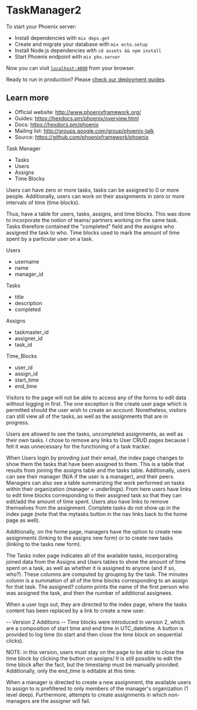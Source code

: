 # TaskManager2

To start your Phoenix server:

  * Install dependencies with `mix deps.get`
  * Create and migrate your database with `mix ecto.setup`
  * Install Node.js dependencies with `cd assets && npm install`
  * Start Phoenix endpoint with `mix phx.server`

Now you can visit [`localhost:4000`](http://localhost:4000) from your browser.

Ready to run in production? Please [check our deployment guides](https://hexdocs.pm/phoenix/deployment.html).

## Learn more

  * Official website: http://www.phoenixframework.org/
  * Guides: https://hexdocs.pm/phoenix/overview.html
  * Docs: https://hexdocs.pm/phoenix
  * Mailing list: http://groups.google.com/group/phoenix-talk
  * Source: https://github.com/phoenixframework/phoenix

Task Manager

- Tasks
- Users
- Assigns
- Time Blocks

Users can have zero or more tasks, tasks can be assigned to 0 or more people. Additionally, users can work on their
assignments in zero or more intervals of time (time blocks).

Thus, have a table for users, tasks, assigns, and time blocks. This was done to incorporate the notion of teams/
partners working on the same task. Tasks therefore contained the "completed" field and the assigns who assigned the task to who.
Time blocks used to mark the amount of time spent by a particular user on a task.

Users
+ username
+ name
+ manager_id

Tasks
+ title
+ description
+ completed

Assigns
+ taskmaster_id
+ assigner_id
+ task_id

Time_Blocks
+ user_id
+ assign_id
+ start_time
+ end_time

Visitors to the page will not be able to access any of the forms to edit data without logging in first. The one exception
is the create user page which is permitted should the user wish to create an account. Nonetheless, visitors can still
view all of the tasks, as well as the assignments that are in progress.

Users are allowed to see the tasks, uncompleted assignments, as well as their own tasks. I chose to remove any links
to User CRUD pages because I felt it was unnecessary for the functioning of a task tracker.

When Users login by provding just their email, the index page changes to show them the tasks that have been
assigned to them. This is a table that results from joining the assigns table and the tasks table. 
Additionally, users can see their manager (N/A if the user is a manager), and their peers. Managers can also
see a table summarizing the work performed on tasks within their organization (manager + underlings). From here
users have links to edit time blocks corresponding to their assigned task so that they can
edit/add the amount of time spent. Users also have links to remove themselves from the assignment. Complete tasks
do not show up in the index page (note that the mytasks button in the nav links back to the home page
as well).

Additionally, on the home page, managers have the option to create new assignments (linking to the assigns
new form) or to create new tasks (linking to the tasks new form).

The Tasks index page indicates all of the available tasks, incorporating joined data from the Assigns and Users
tables to show the amount of time spent on a task, as well as whether it is assigned to anyone (and if so, who?). These columns are computed by grouping by the task. The minutes column is a summation of all of the time blocks corresponding to an assign
for that task. The assigned? column prints the name of the first person who was assigned the task, and then
the number of additional assignees.

When a user logs out, they are directed to the index page, where the tasks content has been replaced by
a link to create a new user.

-- Version 2 Additions --
Time blocks were introduced in version 2, which are a composition of start time and end time in UTC_datetime.
A button is provided to log time (to start and then close the time block on sequential clicks).

NOTE: in this version, users must stay on the page to be able to close the time block by clicking the button on assigns/
It is still possible to edit the time block after the fact, but the timestamp must be manually provided.
Additionally, only the end_time is editable at this time.

When a manager is directed to create a new assignment, the available users to assign to is prefiltered to only members of the
manager's organization (1 level deep). Furthermore, attempts to create assignments in which non-managers are the assigner will fail.
